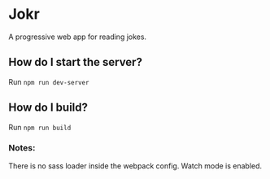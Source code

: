 # Jokr
A progressive web app for reading jokes.

## How do I start the server?
Run ```npm run dev-server```

## How do I build?
Run ```npm run build```
### Notes: 
There is no sass loader inside the webpack config.
Watch mode is enabled.
